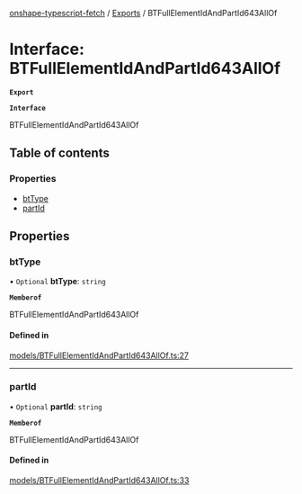 [onshape-typescript-fetch](../README.md) / [Exports](../modules.md) / BTFullElementIdAndPartId643AllOf

# Interface: BTFullElementIdAndPartId643AllOf

**`Export`**

**`Interface`**

BTFullElementIdAndPartId643AllOf

## Table of contents

### Properties

- [btType](BTFullElementIdAndPartId643AllOf.md#bttype)
- [partId](BTFullElementIdAndPartId643AllOf.md#partid)

## Properties

### btType

• `Optional` **btType**: `string`

**`Memberof`**

BTFullElementIdAndPartId643AllOf

#### Defined in

[models/BTFullElementIdAndPartId643AllOf.ts:27](https://github.com/toebes/onshape-typescript-fetch/blob/3e11ae1/models/BTFullElementIdAndPartId643AllOf.ts#L27)

___

### partId

• `Optional` **partId**: `string`

**`Memberof`**

BTFullElementIdAndPartId643AllOf

#### Defined in

[models/BTFullElementIdAndPartId643AllOf.ts:33](https://github.com/toebes/onshape-typescript-fetch/blob/3e11ae1/models/BTFullElementIdAndPartId643AllOf.ts#L33)
